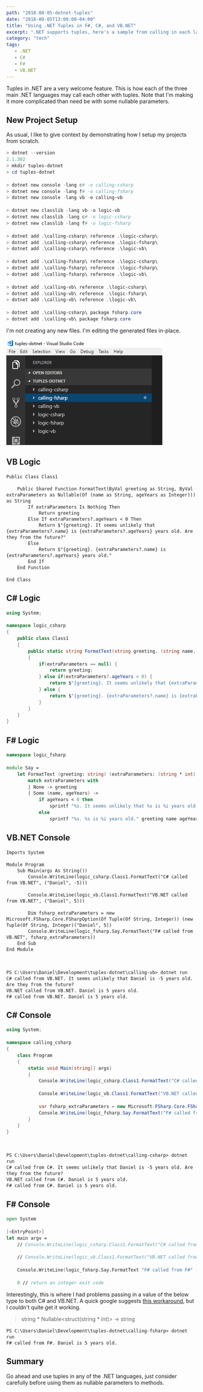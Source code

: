 ```yaml
---
path: "2018-08-05-dotnet-tuples"
date: "2018-08-05T13:00:00-04:00"
title: "Using .NET Tuples in F#, C#, and VB.NET"
excerpt: ".NET supports tuples, here's a sample from calling in each language."
category: "tech"
tags:
   - .NET
   - C#
   - F#
   - VB.NET
---
```


Tuples in .NET are a very welcome feature. This is how each of the three main .NET languages may call each other with tuples. Note that I'm making it more complicated than need be with some nullable parameters.

## New Project Setup

As usual, I like to give context by demonstrating how I setup my projects from scratch.

```powershell
> dotnet --version
2.1.302
> mkdir tuples-dotnet
> cd tuples-dotnet

> dotnet new console -lang c# -o calling-csharp
> dotnet new console -lang f# -o calling-fsharp
> dotnet new console -lang vb -o calling-vb

> dotnet new classlib -lang vb -o logic-vb
> dotnet new classlib -lang c# -o logic-csharp
> dotnet new classlib -lang f# -o logic-fsharp

> dotnet add .\calling-csharp\ reference .\logic-csharp\
> dotnet add .\calling-csharp\ reference .\logic-fsharp\
> dotnet add .\calling-csharp\ reference .\logic-vb\

> dotnet add .\calling-fsharp\ reference .\logic-csharp\
> dotnet add .\calling-fsharp\ reference .\logic-fsharp\
> dotnet add .\calling-fsharp\ reference .\logic-vb\

> dotnet add .\calling-vb\ reference .\logic-csharp\
> dotnet add .\calling-vb\ reference .\logic-fsharp\
> dotnet add .\calling-vb\ reference .\logic-vb\

> dotnet add .\calling-csharp\ package fsharp.core
> dotnet add .\calling-vb\ package fsharp.core
```

I'm not creating any new files. I'm editing the generated files in-place.

![Projects](20180805_vscode.png)

## VB Logic

```basic
Public Class Class1

    Public Shared Function FormatText(ByVal greeting as String, ByVal extraParameters as Nullable(Of (name as String, ageYears as Integer))) as String
        If extraParameters Is Nothing Then
            Return greeting
        Else If extraParameters?.ageYears < 0 Then
            Return $"{greeting}. It seems unlikely that {extraParameters?.name} is {extraParameters?.ageYears} years old. Are they from the future?"
        Else
            Return $"{greeting}. {extraParameters?.name} is {extraParameters?.ageYears} years old."
        End If
    End Function

End Class
```

## C# Logic

```csharp
using System;

namespace logic_csharp
{
    public class Class1
    {
        public static string FormatText(string greeting, (string name, int ageYears)? extraParameters)
        {
            if(extraParameters == null) {
                return greeting;
            } else if(extraParameters?.ageYears < 0) {
                return $"{greeting}. It seems unlikely that {extraParameters?.name} is {extraParameters?.ageYears} years old. Are they from the future?";
            } else {
                return $"{greeting}. {extraParameters?.name} is {extraParameters?.ageYears} years old.";
            }
        }
    }
}
```

## F# Logic

```fsharp
namespace logic_fsharp

module Say =
    let FormatText (greeting: string) (extraParameters: (string * int) option): string =
        match extraParameters with
        | None -> greeting
        | Some (name, ageYears) ->
            if ageYears < 0 then
                sprintf "%s. It seems unlikely that %s is %i years old. Are they from the future?" greeting name ageYears
            else
                sprintf "%s. %s is %i years old." greeting name ageYears
```

## VB.NET Console

```basic
Imports System

Module Program
    Sub Main(args As String())
        Console.WriteLine(logic_csharp.Class1.FormatText("C# called from VB.NET", ("Daniel", -5)))

        Console.WriteLine(logic_vb.Class1.FormatText("VB.NET called from VB.NET", ("Daniel", 5)))

        Dim fsharp_extraParameters = new Microsoft.FSharp.Core.FSharpOption(Of Tuple(Of String, Integer)) (new Tuple(Of String, Integer)("Daniel", 5))
        Console.WriteLine(logic_fsharp.Say.FormatText("F# called from VB.NET", fsharp_extraParameters))
    End Sub
End Module
```

<br/>

```
PS C:\Users\Daniel\Development\tuples-dotnet\calling-vb> dotnet run
C# called from VB.NET. It seems unlikely that Daniel is -5 years old. Are they from the future?
VB.NET called from VB.NET. Daniel is 5 years old.
F# called from VB.NET. Daniel is 5 years old.
```

## C# Console

```csharp
using System;

namespace calling_csharp
{
    class Program
    {
        static void Main(string[] args)
        {
            Console.WriteLine(logic_csharp.Class1.FormatText("C# called from C#", ("Daniel", -5)));

            Console.WriteLine(logic_vb.Class1.FormatText("VB.NET called from C#", ("Daniel", 5)));

            var fsharp_extraParameters = new Microsoft.FSharp.Core.FSharpOption<System.Tuple<string, int>>(new System.Tuple<string, int>("Daniel", 5));
            Console.WriteLine(logic_fsharp.Say.FormatText("F# called from C#", fsharp_extraParameters));
        }
    }
}
```

<br/>

```
PS C:\Users\Daniel\Development\tuples-dotnet\calling-csharp> dotnet run
C# called from C#. It seems unlikely that Daniel is -5 years old. Are they from the future?
VB.NET called from C#. Daniel is 5 years old.
F# called from C#. Daniel is 5 years old.
```

## F# Console

```fsharp
open System

[<EntryPoint>]
let main argv =
    // Console.WriteLine(logic_csharp.Class1.FormatText("C# called from F#", System.Nullable(struct("Daniel", -5))))

    // Console.WriteLine(logic_vb.Class1.FormatText("VB.NET called from F#", System.Nullable(struct("Daniel", -5))))

    Console.WriteLine(logic_fsharp.Say.FormatText "F# called from F#" (Option.Some("Daniel", 5)))

    0 // return an integer exit code
```

Interestingly, this is where I had problems passing in a value of the below type to both C# and VB.NET.  A quick google suggests [this workaround][0], but I couldn't quite get it working.

> string * Nullable<struct(string * int)> -> string

```
PS C:\Users\Daniel\Development\tuples-dotnet\calling-fsharp> dotnet run
F# called from F#. Daniel is 5 years old.
```

## Summary

Go ahead and use tuples in any of the .NET languages, just consider carefully before using them as nullable parameters to methods.

[0]: https://github.com/Microsoft/visualfsharp/issues/5217
